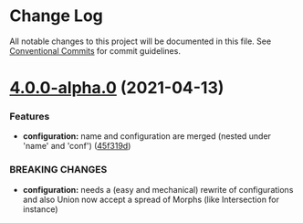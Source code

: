 # Change Log

All notable changes to this project will be documented in this file.
See [Conventional Commits](https://conventionalcommits.org) for commit guidelines.

# [4.0.0-alpha.0](https://github.com/sledorze/morphic-ts/compare/@morphic-ts/model-algebras@3.0.0...@morphic-ts/model-algebras@4.0.0-alpha.0) (2021-04-13)


### Features

* **configuration:** name and configuration are merged (nested under 'name' and 'conf') ([45f319d](https://github.com/sledorze/morphic-ts/commit/45f319d536905ab1a4f22f78b6fd032ce6f4830f))


### BREAKING CHANGES

* **configuration:** needs a (easy and mechanical) rewrite of configurations and also Union now accept a
spread of Morphs (like Intersection for instance)
